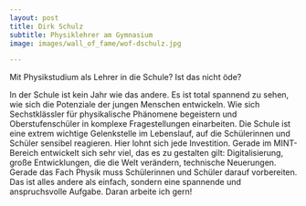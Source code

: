 ```yaml
---
layout: post
title: Dirk Schulz
subtitle: Physiklehrer am Gymnasium
image: images/wall_of_fame/wof-dschulz.jpg

---
```


Mit Physikstudium als Lehrer in die Schule? Ist das nicht öde?

In der Schule ist kein Jahr wie das andere. Es ist total spannend zu sehen, wie sich die
Potenziale der jungen Menschen entwickeln. Wie sich Sechstklässler für physikalische Phänomene begeistern
und Oberstufenschüler in komplexe Fragestellungen einarbeiten. 
Die Schule ist eine extrem wichtige Gelenkstelle im Lebenslauf, auf die Schülerinnen und Schüler sensibel reagieren. 
Hier lohnt sich jede Investition. Gerade im MINT-Bereich entwickelt sich sehr viel, das es zu gestalten gilt: Digitalisierung,
große Entwicklungen, die die Welt verändern, technische Neuerungen. Gerade das Fach Physik muss Schülerinnen
und Schüler darauf vorbereiten. Das ist alles andere als einfach, sondern eine spannende und anspruchsvolle Aufgabe. 
Daran arbeite ich gern!
